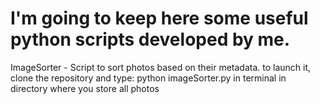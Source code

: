 # I'm going to keep here some useful python scripts developed by me.

ImageSorter - Script to sort photos based on their metadata. to launch it, clone the repository and type:
python imageSorter.py 
in terminal in directory where you store all photos
